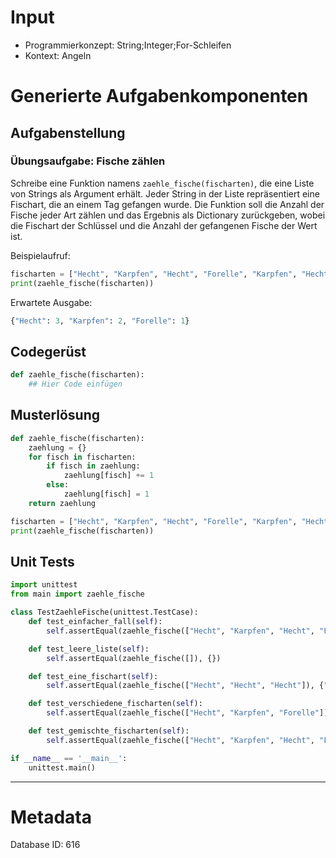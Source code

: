 # Input
- Programmierkonzept: String;Integer;For-Schleifen
- Kontext: Angeln

# Generierte Aufgabenkomponenten
## Aufgabenstellung
### Übungsaufgabe: Fische zählen

Schreibe eine Funktion namens `zaehle_fische(fischarten)`, die eine Liste von Strings als Argument erhält. Jeder String in der Liste repräsentiert eine Fischart, die an einem Tag gefangen wurde. Die Funktion soll die Anzahl der Fische jeder Art zählen und das Ergebnis als Dictionary zurückgeben, wobei die Fischart der Schlüssel und die Anzahl der gefangenen Fische der Wert ist.

Beispielaufruf:
```python
fischarten = ["Hecht", "Karpfen", "Hecht", "Forelle", "Karpfen", "Hecht"]
print(zaehle_fische(fischarten))
```

Erwartete Ausgabe:
```python
{"Hecht": 3, "Karpfen": 2, "Forelle": 1}
```

## Codegerüst
```python
def zaehle_fische(fischarten):
    ## Hier Code einfügen
```

## Musterlösung
```python
def zaehle_fische(fischarten):
    zaehlung = {}
    for fisch in fischarten:
        if fisch in zaehlung:
            zaehlung[fisch] += 1
        else:
            zaehlung[fisch] = 1
    return zaehlung

fischarten = ["Hecht", "Karpfen", "Hecht", "Forelle", "Karpfen", "Hecht"]
print(zaehle_fische(fischarten))
```

## Unit Tests
```python
import unittest
from main import zaehle_fische

class TestZaehleFische(unittest.TestCase):
    def test_einfacher_fall(self):
        self.assertEqual(zaehle_fische(["Hecht", "Karpfen", "Hecht", "Forelle", "Karpfen", "Hecht"]), {"Hecht": 3, "Karpfen": 2, "Forelle": 1})

    def test_leere_liste(self):
        self.assertEqual(zaehle_fische([]), {})

    def test_eine_fischart(self):
        self.assertEqual(zaehle_fische(["Hecht", "Hecht", "Hecht"]), {"Hecht": 3})

    def test_verschiedene_fischarten(self):
        self.assertEqual(zaehle_fische(["Hecht", "Karpfen", "Forelle"]), {"Hecht": 1, "Karpfen": 1, "Forelle": 1})

    def test_gemischte_fischarten(self):
        self.assertEqual(zaehle_fische(["Hecht", "Karpfen", "Hecht", "Forelle", "Karpfen", "Hecht", "Forelle", "Forelle"]), {"Hecht": 3, "Karpfen": 2, "Forelle": 3})

if __name__ == '__main__':
    unittest.main()
```
___
# Metadata
Database ID: 616
